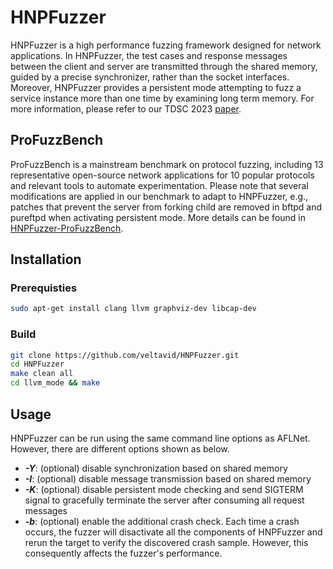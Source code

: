 # HNPFuzzer

HNPFuzzer is a high performance fuzzing framework designed for network applications. In HNPFuzzer, the test cases and response messages between the client and server are transmitted through the shared memory, guided by a precise synchronizer, rather than the socket interfaces. Moreover, HNPFuzzer provides a persistent mode attempting to fuzz a service instance more than one time by examining long term memory. For more information, please refer to our TDSC 2023 [paper](https://ieeexplore.ieee.org/document/10262045).

## ProFuzzBench

ProFuzzBench is a mainstream benchmark on protocol fuzzing, including 13 representative open-source network applications for 10 popular protocols and relevant tools to automate experimentation. Please note that several modifications are applied in our benchmark to adapt to HNPFuzzer, e.g., patches that prevent the server from forking child are removed in bftpd and pureftpd when activating persistent mode. More details can be found in [HNPFuzzer-ProFuzzBench](https://github.com/veltavid/HNPFuzzer-ProFuzzBench). 

## Installation

### Prerequisties

```bash
sudo apt-get install clang llvm graphviz-dev libcap-dev
```

### Build

```bash
git clone https://github.com/veltavid/HNPFuzzer.git
cd HNPFuzzer
make clean all
cd llvm_mode && make
```

## Usage

HNPFuzzer can be run using the same command line options as AFLNet. However, there are different options shown as below.

- ***-Y***: (optional) disable synchronization based on shared memory
- ***-I***: (optional) disable message transmission based on shared memory
- ***-K***: (optional) disable persistent mode checking and send SIGTERM signal to gracefully terminate the server after consuming all request messages
- ***-b***: (optional) enable the additional crash check. Each time a crash occurs, the fuzzer will disactivate all the components of HNPFuzzer and rerun the target to verify the discovered crash sample. However, this consequently affects the fuzzer's performance.

